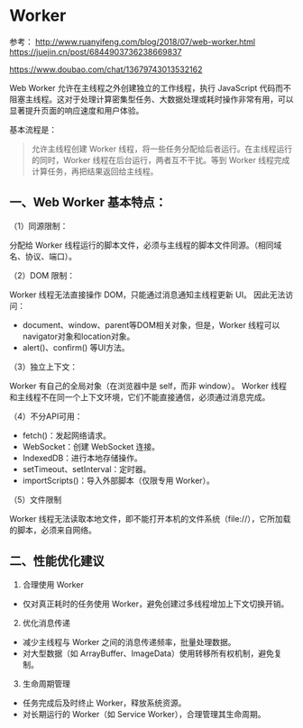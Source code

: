# Worker

参考：
http://www.ruanyifeng.com/blog/2018/07/web-worker.html
https://juejin.cn/post/6844903736238669837

https://www.doubao.com/chat/13679743013532162

Web Worker 允许在主线程之外创建独立的工作线程，执行 JavaScript 代码而不阻塞主线程。这对于处理计算密集型任务、大数据处理或耗时操作非常有用，可以显著提升页面的响应速度和用户体验。

基本流程是：

> 允许主线程创建 Worker 线程，将一些任务分配给后者运行。在主线程运行的同时，Worker 线程在后台运行，两者互不干扰。等到 Worker 线程完成计算任务，再把结果返回给主线程。


## 一、Web Worker 基本特点：

（1）同源限制：

分配给 Worker 线程运行的脚本文件，必须与主线程的脚本文件同源。（相同域名、协议、端口）。

（2）DOM 限制：

Worker 线程无法直接操作 DOM，只能通过消息通知主线程更新 UI。
因此无法访问：
* document、window、parent等DOM相关对象，但是，Worker 线程可以navigator对象和location对象。
* alert()、confirm() 等UI方法。

（3）独立上下文：

Worker 有自己的全局对象（在浏览器中是 self，而非 window）。
Worker 线程和主线程不在同一个上下文环境，它们不能直接通信，必须通过消息完成。

（4）不分API可用：

* fetch()：发起网络请求。
* WebSocket：创建 WebSocket 连接。
* IndexedDB：进行本地存储操作。
* setTimeout、setInterval：定时器。
* importScripts()：导入外部脚本（仅限专用 Worker）。

（5）文件限制

Worker 线程无法读取本地文件，即不能打开本机的文件系统（file://），它所加载的脚本，必须来自网络。

## 二、性能优化建议
1. 合理使用 Worker

* 仅对真正耗时的任务使用 Worker，避免创建过多线程增加上下文切换开销。


2. 优化消息传递

* 减少主线程与 Worker 之间的消息传递频率，批量处理数据。
* 对大型数据（如 ArrayBuffer、ImageData）使用转移所有权机制，避免复制。

3. 生命周期管理

* 任务完成后及时终止 Worker，释放系统资源。
* 对长期运行的 Worker（如 Service Worker），合理管理其生命周期。
